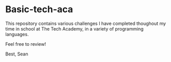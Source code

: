 # Basic-tech-aca

This repository contains various challenges I have completed thoughout my time in school at The Tech Academy, 
in a variety of programming languages.

Feel free to review!

Best,
Sean
